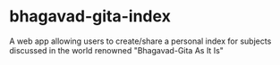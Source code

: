# bhagavad-gita-index
A web app allowing users to create/share a personal index for subjects discussed in the world renowned "Bhagavad-Gita As It Is"
